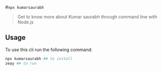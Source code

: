 #`npx kumarsaurabh`
>Get to know more about Kumar saurabh through command line 
with Node.js

## Usage

To use this cli run the following command:

```sh
npx kumarsaurabh ## to install
zeay ## to run
```

